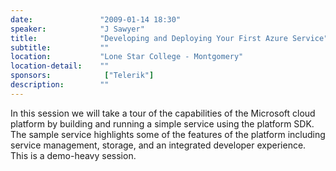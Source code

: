 ```yaml
---
date:               "2009-01-14 18:30"
speaker:            "J Sawyer"
title:              "Developing and Deploying Your First Azure Service"
subtitle:           ""
location:           "Lone Star College - Montgomery"
location-detail:    ""
sponsors:            ["Telerik"]
description:        ""
---
```

In this session we will take a tour of the capabilities of the Microsoft cloud platform by building and
running a simple service using the platform SDK. The sample service highlights some of the features of
the platform including service management, storage, and an integrated developer experience.
This is a demo-heavy session.



